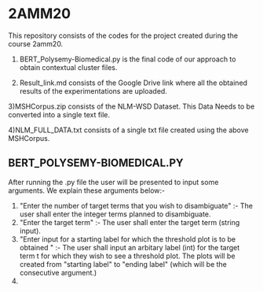 # 2AMM20
This repository consists of the codes for the project created during the course 2amm20.

  1) BERT_Polysemy-Biomedical.py is the final code of our approach to obtain contextual cluster files.

  2) Result_link.md consists of the Google Drive link where all the obtained results of the experimentations are uploaded.

  3)MSHCorpus.zip consists of the NLM-WSD Dataset. This Data Needs to be converted into a single text file.

  4)NLM_FULL_DATA.txt consists of a single txt file created using the above MSHCorpus.
  
## BERT_POLYSEMY-BIOMEDICAL.PY
After running the .py file the user will be presented to input some arguments. We explain these arguments below:-
1) "Enter the number of target terms that you wish to disambiguate" :- The user shall enter the integer terms planned to disambiguate.
2) "Enter the target term" :- The user shall enter the target term (string input).
3) "Enter input for a starting label for which the threshold plot is to be obtained " :- The user shall input an arbitary label (int) for the target term t for which they wish to see a threshold plot. The plots will be created from "starting label" to "ending label" (which will be the consecutive argument.) 
4) 
